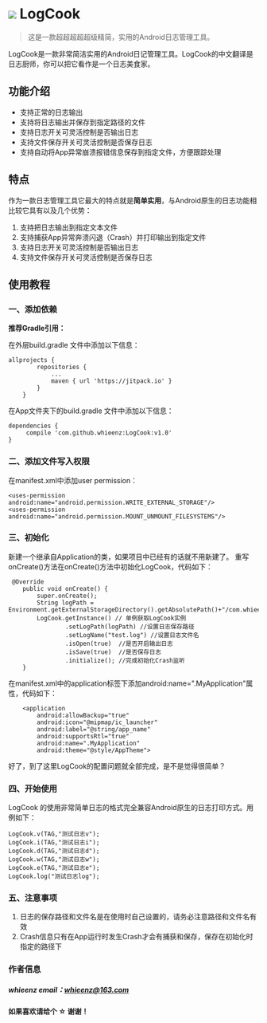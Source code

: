 #  [![](https://jitpack.io/v/whieenz/LogCook.svg)](https://jitpack.io/#whieenz/LogCook) LogCook
> 这是一款超超超超超级精简，实用的Android日志管理工具。

LogCook是一款非常简洁实用的Android日记管理工具。LogCook的中文翻译是日志厨师，你可以把它看作是一个日志美食家。


## 功能介绍
-  支持正常的日志输出
-  支持将日志输出并保存到指定路径的文件
-  支持日志开关可灵活控制是否输出日志
-  支持文件保存开关可灵活控制是否保存日志
-  支持自动将App异常崩溃报错信息保存到指定文件，方便跟踪处理

## 特点
作为一款日志管理工具它最大的特点就是**简单实用**，与Android原生的日志功能相比较它具有以及几个优势：
1. 支持把日志输出到指定文本文件
2. 支持捕获App异常奔溃闪退（Crash）并打印输出到指定文件
3. 支持日志开关可灵活控制是否输出日志
4. 支持文件保存开关可灵活控制是否保存日志
## 使用教程
### 一、添加依赖
**推荐Gradle引用：**

在外层build.gradle 文件中添加以下信息：
```
allprojects {
		repositories {
			...
			maven { url 'https://jitpack.io' }
		}
	}
```


在App文件夹下的build.gradle 文件中添加以下信息：
```
dependencies {
	 compile 'com.github.whieenz:LogCook:v1.0'
}
```
### 二、添加文件写入权限
在manifest.xml中添加user permission：
```
<uses-permission android:name="android.permission.WRITE_EXTERNAL_STORAGE"/>
<uses-permission android:name="android.permission.MOUNT_UNMOUNT_FILESYSTEMS"/>
```
### 三、初始化
新建一个继承自Application的类，如果项目中已经有的话就不用新建了。
重写onCreate()方法在onCreate()方法中初始化LogCook，代码如下：


```
 @Override
    public void onCreate() {
        super.onCreate();
        String logPath = Environment.getExternalStorageDirectory().getAbsolutePath()+"/com.whieenz.logCook/log";
        LogCook.getInstance() // 单例获取LogCook实例
                .setLogPath(logPath) //设置日志保存路径
                .setLogName("test.log") //设置日志文件名
                .isOpen(true)  //是否开启输出日志
                .isSave(true)  //是否保存日志
                .initialize(); //完成初始化Crash监听
    }
```
在manifest.xml中的application标签下添加android:name=".MyApplication"属性，代码如下：
```
    <application
        android:allowBackup="true"
        android:icon="@mipmap/ic_launcher"
        android:label="@string/app_name"
        android:supportsRtl="true"
        android:name=".MyApplication"  
        android:theme="@style/AppTheme">
```

好了，到了这里LogCook的配置问题就全部完成，是不是觉得很简单？
### 四、开始使用
LogCook 的使用非常简单日志的格式完全兼容Android原生的日志打印方式。用例如下：
       
```
LogCook.v(TAG,"测试日志v");
LogCook.i(TAG,"测试日志i");
LogCook.d(TAG,"测试日志d");
LogCook.w(TAG,"测试日志w");
LogCook.e(TAG,"测试日志e");
LogCook.log("测试日志log");
```
### 五、注意事项

1. 日志的保存路径和文件名是在使用时自己设置的，请务必注意路径和文件名有效
2. Crash信息只有在App运行时发生Crash才会有捕获和保存，保存在初始化时指定的路径下
### 作者信息
##### whieenz  email：whieenz@163.com

**如果喜欢请给个 ☆   谢谢！**
